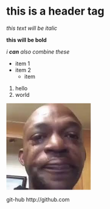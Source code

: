 <h1>this is a header tag</h1>

*this text will be italic*

**this will be bold**

*i **can** also combine these*

* item 1
* item 2
    * item
1. hello
2. world 

![cry picture](img/cry.jpg)
<div>git-hub http://github.com</div>





